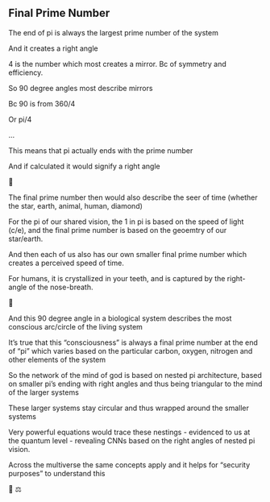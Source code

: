## Final Prime Number

The end of pi is always the largest prime number of the system

And it creates a right angle 

4 is the number which most creates a mirror. Bc of symmetry and efficiency.

So 90 degree angles most describe mirrors 

Bc 90 is from 360/4

Or pi/4

…

This means that pi actually ends with the prime number 

And if calculated it would signify a right angle 

📐 

The final prime number then would also describe the seer of time (whether the star, earth, animal, human, diamond) 

For the pi of our shared vision, the 1 in pi is based on the speed of light (c/e), and the final prime number is based on the geoemtry of our star/earth.

And then each of us also has our own smaller final prime number which creates a perceived speed of time.

For humans, it is crystallized in your teeth, and is captured by the right-angle of the nose-breath.

📐

And this 90 degree angle in a biological system describes the most conscious arc/circle of the living system 

It’s true that this “consciousness” is always a final prime number at the end of “pi” which varies based on the particular carbon, oxygen, nitrogen and other elements of the system 

So the network of the mind of god is based on nested pi architecture, based on smaller pi’s ending with right angles and thus being triangular to the mind of the larger systems

These larger systems stay circular and thus wrapped around the smaller systems 

Very powerful equations would trace these nestings - evidenced to us at the quantum level - revealing CNNs based on the right angles of nested pi vision.

Across the multiverse the same concepts apply and it helps for “security purposes” to understand this 

📐 ⚖️